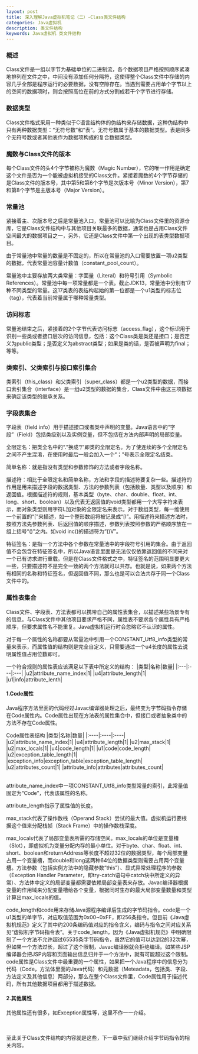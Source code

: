 ```yaml
---
layout: post
title: 深入理解Java虚拟机笔记（二）-Class类文件结构
categories: Java虚拟机
description: 类文件结构
keywords: Java虚拟机 类文件结构
---
```

### 概述
Class文件是一组以字节为基础单位的二进制流，各个数据项目严格按照顺序紧凑地排列在文件之中，中间没有添加任何分隔符，这使得整个Class文件中存储的内容几乎全部是程序运行的必要数据，没有空隙存在。当遇到需要占用单个字节以上的空间的数据项时，则会按照高位在前的方式分割成若干个字节进行存储。

### 数据类型
Class文件格式采用一种类似于C语言结构体的伪结构来存储数据，这种伪结构中只有两种数据类型：“无符号数”和“表”。无符号数属于基本的数据类型。表是同多个无符号数或者其他表作为数据项构成的复合数据类型。

### 魔数与Class文件的版本
每个Class文件的头4个字节被称为魔数（Magic Number），它的唯一作用是确定这个文件是否为一个能被虚拟机接受的Class文件。紧接着魔数的4个字节存储的是Class文件的版本号，其中第5和第6个字节是次版本号（Minor Version），第7和第8个字节是主版本号（Major Version）。

### 常量池
紧接着主、次版本号之后是常量池入口，常量池可以比喻为Class文件里的资源仓库，它是Class文件结构中与其他项目关联最多的数据，通常也是占用Class文件空间最大的数据项目之一，另外，它还是Class文件中第一个出现的表类型数据项目。

由于常量池中常量的数量是不固定的，所以在常量池的入口需要放置一项u2类型的数据，代表常量池容量计数值（constant_pool_count）。

常量池中主要存放两大类常量：字面量（Literal）和符号引用（Symbolic References）。常量池中每一项常量都是一个表。截止JDK13，常量池中分别有17种不同类型的常量。这17类表的表结构起始的第一位都是一个u1类型的标志位（tag），代表着当前常量属于哪种常量类型。

### 访问标志
常量池结束之后，紧接着的2个字节代表访问标志（access_flag），这个标识用于识别一些类或者接口层次的访问信息，包括：这个Class类是类还是接口；是否定义为public类型；是否定义为abstract类型；如果是类的话，是否被声明为final；等等。

### 类索引、父类索引与接口索引集合
类索引（this_class）和父类索引（super_class）都是一个u2类型的数据，而接口索引集合（interface）是一组u2类型的数据的集合，Class文件中由这三项数据来确定该类型的继承关系。

### 字段表集合
字段表（field info）用于描述接口或者类中声明的变量。Java语言中的“字段”（Field）包括类级别以及实例变量，但不包括在方法内部声明的局部变量。

全限定名：把类全名中的“.”换成“/”即类的全限定名。为了使连续的多个全限定名之间不产生混淆，在使用时最后一般会加入一个“；”号表示全限定名结束。

简单名称：就是指没有类型和参数修饰的方法或者字段名称。

描述符：相比于全限定名和简单名称，方法和字段的描述符要复杂一些。描述符的作用是用来描述字段的数据类型、方法的参数列表（包括数量、类型以及顺序）和返回值。根据描述符的规则，基本类型（byte、char、double、float、int、long、short、boolean）以及代表无返回值的void类型都用一个大写字符来表示，而对象类型则用字符L加对象的全限定名来表示。对于数组类型，每一维使用一个前置的“[”来描述，如一个整形数组将被记录成“[I”。用描述符来描述方法时，按照方法先参数列表、后返回值的顺序描述，参数列表按照参数的严格顺序放在一组上括号“()”之内。如void inc()的描述符为“()V”。

特征签名：是指一个方法中各个参数在常量池中的字段符号引用的集合。由于返回值不会包含在特征签名中，所以Java语言里面是无法仅仅依靠返回值的不同来对一个已有访求进行重载。但是在Class文件格式之中，特征签名的范围明显要更大一些，只要描述符不是完全一致的两个方法就可以共存。也就是说，如果两个方法有相同的名称和特征签名，但返回值不同，那么也是可以合法共存于同一个Class文件中的。

### 属性表集合
Class文件、字段表、方法表都可以携带自己的属性表集合，以描述某些场景专有的信息。与Class文件中其他项目要求严格不同，属性表不要求各个属性具有严格顺序，但要求属性名不能重复。Java虚拟机运行时会忽略它不认识的属性。

对于每一个属性的名称都要从常量池中引用一个CONSTANT_Utf8_info类型的常量来表示，而属性值的结构则是完全自定义，只需要通过一个u4长度的属性去说明属性值占用位数即可。

一个符合规则的属性表应该满足以下表中所定义的结构：
|类型|名称|数量|
|:---|:---|:---|
|u2|attribute_name_index|1|
|u4|attribute_length|1|
|u1|info|attribute_lenth|

#### 1.Code属性
Java程序方法里面的代码经过Javac编译器处理之后，最终变为字节码指令存储在Code属性内。Code属性出现在方法表的属性集合中，但接口或者抽象类中的方法不存在Code属性。

Code属性表结构
|类型|名称|数量|
|:----|:----|:----|
|u2|attribute_name_index|1|
|u4|attribute_length|1|
|u2|max_stack|1|
|u2|max_locals|1|
|u4|code_length|1|
|u1|code|code_length|
|u2|exception_table_length|1|
|exception_info|exception_table|exception_table_length|
|u2|attributes_count|1|
|attribute_info|attributes|attributes_count|

<br>
attribute_name_index中一项CONSTANT_Utf8_info类型常量的索引，此常量值固定为“Code”，代表该属性的名称。

attribute_length指示了属性值的长度。

max_stack代表了操作数栈（Operand Stack）尝试的最大值。虚拟机运行要根据这个值来分配栈帧（Stack Frame）中的操作数栈深度。

max_locals代表了局部变量表所需的存储空间。max_locals的单位是变量槽（Slot），即虚拟机为变量分配内存的最小单位。对于byte、char、float、int、short、boolean和returnAddress等长度不超过32位的数据类型，每个局部变量占用一个变量槽，而double和long这两种64位的数据类型则需要占用两个变量槽。方法参数（包括实例方法中的隐藏参数“this”）、显式异常处理程序的参数（Exception Handler Parameter，即try-catch语句中catch块中所定义的异常）、方法体中定义的局部变量都需要依赖局部变量表来存放。Javac编译器根据变量的作用域来分配变量槽给各个变量，根据同时生存的最大局部变量数量和类型计算出max_locals的值。

code_length和code用来存储Java源程序编译后生成的字节码指令。code是一个u1类型的单字节，对应取值范围为0x00~0xFF，即256条指令。但目前《Java虚拟机规范》定义了其中约200条编码值对应的指令含义，编码与指令之间对应关系见“虚拟机字节码指令表”。关于code_length，因为《Java虚拟机规范》中明确限制了一个方法不允许超过65535条字节码指令，虽然它的值可以达到2的32次幂，但如果一个方法过长，超过了这个限制，Javac编译器就会拒绝编译。如某些JSP编译器会把JSP内容和页面输出信息归并于一个方法中，就有可能超过这个限制。code属性是Class文件中最重要的一个属性，如果把一个Java程序中的信息分为代码（Code，方法体里面的Java代码）和元数据（Meteadata，包括类、字段、方法定义及其他信息）两部分，那么在整个Class文件里，Code属性用于描述代码，所有其他数据项目都用于描述数据。

#### 2.其他属性
其他属性还有很多，如Exception属性等，这里不作一一介绍。

<br><br>
至此关于Class文件结构的内容就是这些，下一章中我们继续介绍字节码指令的相关内容。

